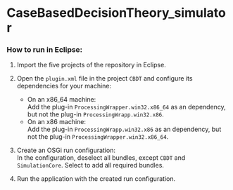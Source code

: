 CaseBasedDecisionTheory_simulator
=================================

### How to run in Eclipse:

1. Import the five projects of the repository in Eclipse.

2. Open the `plugin.xml` file in the project `CBDT` and configure its dependencies for your machine:<br>
    - On an x86_64 machine:<br>
      Add the plug-in `ProcessingWrapper.win32.x86_64` as an dependency, but not the plug-in `ProcessingWrapp.win32.x86`.
    - On an x86 machine:<br>
      Add the plug-in `ProcessingWrapp.win32.x86` as an dependency, but not the plug-in `ProcessingWrapper.win32.x86_64`.

3. Create an OSGi run configuration:<br>
    In the configuration, deselect all bundles, except `CBDT` and `SimulationCore`. Select to add all required bundles.
4. Run the application with the created run configuration.

